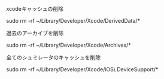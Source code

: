 xcodeキャッシュの削除

sudo rm -rf ~/Library/Developer/Xcode/DerivedData/*


過去のアーカイブを削除

sudo rm -rf ~/Library/Developer/Xcode/Archives/*


全てのシュミレータのキャッシュを削除

sudo rm -rf ~/Library/Developer/Xcode/iOS\ DeviceSupport/*


